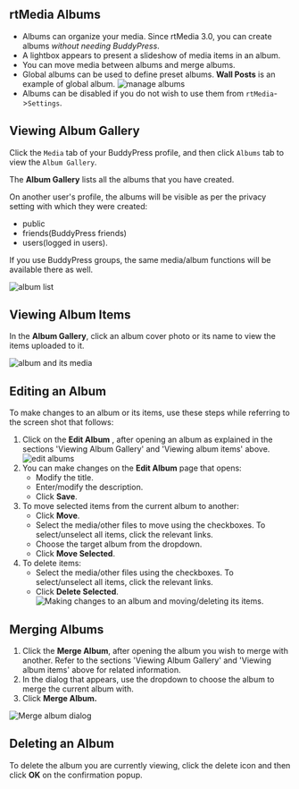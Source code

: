 ## rtMedia Albums

* Albums can organize your media. Since rtMedia 3.0, you can create albums _without needing BuddyPress_.
* A lightbox appears to present a slideshow of media items in an album.
* You can move media between albums and merge albums.
* Global albums can be used to define preset albums. **Wall Posts** is an example of global album.
![manage albums](https://cloud.githubusercontent.com/assets/1140051/7516569/ebe54c1e-f4ed-11e4-9d23-450affc2c749.png)
* Albums can be disabled if you do not wish to use them from `rtMedia`->`Settings`.

## Viewing Album Gallery

Click the `Media` tab of your BuddyPress profile, and then click `Albums` tab to view the `Album Gallery`.

The **Album Gallery** lists all the albums that you have created.

On another user's profile, the albums will be visible as per the privacy setting with which they were created:
- public
- friends(BuddyPress friends)
- users(logged in users).

If you use BuddyPress groups, the same media/album functions will be available there as well.

![album list](https://cloud.githubusercontent.com/assets/1140051/7676748/30be7940-fd64-11e4-9d17-6b036921f16f.png)

## Viewing Album Items

In the **Album Gallery**, click an album cover photo or its name to view the items uploaded to it.

![album and its media](https://cloud.githubusercontent.com/assets/1140051/7676680/9a6117b4-fd63-11e4-94be-3f628af50c96.png)

## Editing an Album

To make changes to an album or its items, use these steps while referring to the screen shot that follows:

1. Click on the **Edit Album** , after opening an album as explained in the sections 'Viewing Album Gallery' and 'Viewing album items' above.
![edit albums](https://cloud.githubusercontent.com/assets/1140051/7516828/4a458ab6-f4ef-11e4-8260-41dff646b452.png)
2. You can make changes on the **Edit Album** page that opens:
    * Modify the title.
    * Enter/modify the description.
    * Click **Save**.
3. To move selected items from the current album to another:
    * Click **Move**.
    * Select the media/other files to move using the checkboxes. To select/unselect all items, click the relevant links.
    * Choose the target album from the dropdown.
    * Click **Move Selected**.
4. To delete items:
    * Select the media/other files using the checkboxes. To select/unselect all items, click the relevant links.
    * Click **Delete Selected**.
![Making changes to an album and moving/deleting its items.](https://cloud.githubusercontent.com/assets/9261540/8003721/aa40f1bc-0b97-11e5-8cd2-02100b7170ea.png)

## Merging Albums

1. Click the **Merge Album**, after opening the album you wish to merge with another. Refer to the sections 'Viewing Album Gallery' and 'Viewing album items' above for related information.
2. In the dialog that appears, use the dropdown to choose the album to merge the current album with.
3. Click **Merge Album.**

  ![Merge album dialog](https://cloud.githubusercontent.com/assets/9261540/8003738/c7a7e7a6-0b97-11e5-926a-2543ef60cc47.png)


## Deleting an Album

To delete the album you are currently viewing, click the delete icon and then click **OK** on the confirmation popup.
